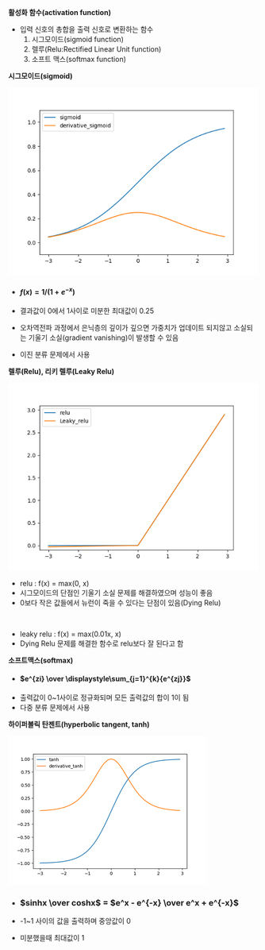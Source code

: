 **활성화 함수(activation function)**

- 입력 신호의 총합을 출력 신호로 변환하는 함수
  1. 시그모이드(sigmoid function)
  2. 렐루(Relu:Rectified Linear Unit function)
  3. 소프트 맥스(softmax function)







**시그모이드(sigmoid)**

![sigmoid](./image/sigmoid.png)

- #### $f(x) = 1 / (1 + e^{-x})$


- 결과값이 0에서 1사이로 미분한 최대값이 0.25
- 오차역전파 과정에서 은닉층의 깊이가 깊으면 가중치가 업데이트 되지않고 소실되는 기울기 소실(gradient vanishing)이 발생할 수 있음
- 이진 분류 문제에서 사용







**렐루(Relu), 리키 렐루(Leaky Relu)** 

![relu](./image/relu.png)

- relu : f(x) = max(0, x)
- 시그모이드의 단점인 기울기 소실 문제를 해결하였으며 성능이 좋음
- 0보다 작은 값들에서 뉴런이 죽을 수 있다는 단점이 있음(Dying Relu)

<br/>

- leaky relu : f(x) = max(0.01x, x)
- Dying Relu 문제를 해결한 함수로 relu보다 잘 된다고 함







**소프트맥스(softmax)**

* #### $e^{zi} \over \displaystyle\sum_{j=1}^{k}{e^{zj}}$

- 출력값이 0~1사이로 정규화되며 모든 출력값의 합이 1이 됨
- 다중 분류 문제에서 사용






**하이퍼볼릭 탄젠트(hyperbolic tangent, tanh)**

![relu](./image/tanh.png)

* ### $sinhx \over coshx$ = $e^x - e^{-x} \over e^x + e^{-x}$

* -1~1 사이의 값을 출력하며 중앙값이 0

* 미분했을때 최대값이 1


